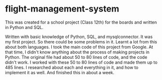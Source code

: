 # flight-management-system
This was created for a school project (Class 12th) for the boards and written in Python and SQL.

Written with basic knowledge of Python, SQL, and mysqlconnector. It was my first project. So there could be some problems in it. Learnt a lot from this about both languages. 
I took the main code of this project from Google. At that time, I didn't know anything about the process of making projects in Python. The original file had about 50 to 80 lines of code, and the code didn't work. 
I worked with these 50 to 80 lines of code and made them up to 485 lines. I researched about each and everything in it, and how to implement it as well. And finished this in about a week.
